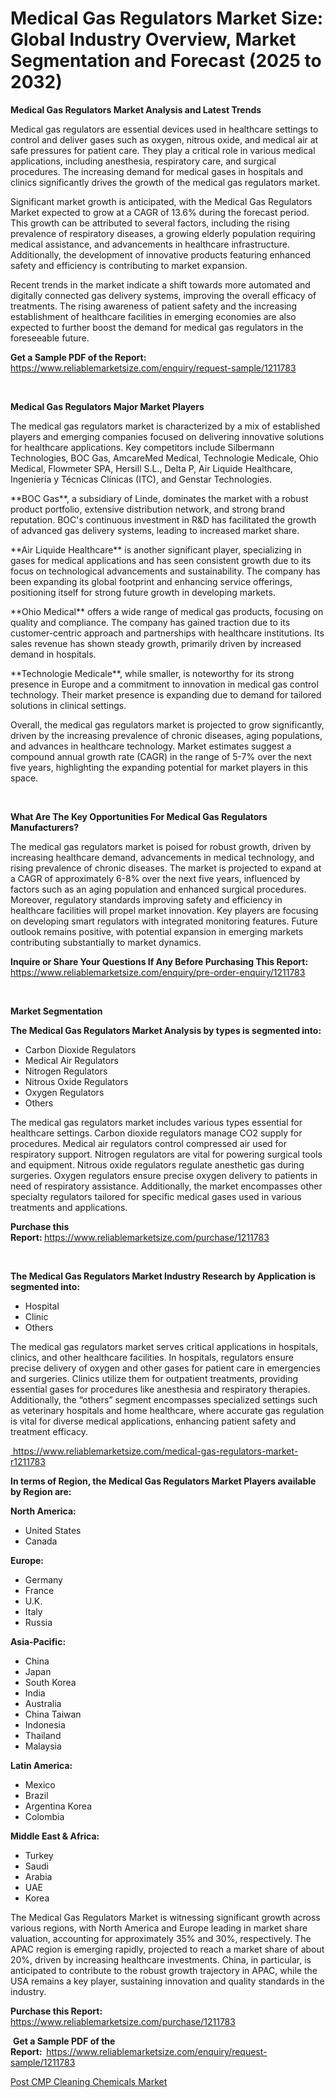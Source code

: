 <p><h1>Medical Gas Regulators Market Size: Global Industry Overview, Market Segmentation and Forecast (2025 to 2032)</h1></p><p><strong>Medical Gas Regulators Market Analysis and Latest Trends</strong></p>
<p><p>Medical gas regulators are essential devices used in healthcare settings to control and deliver gases such as oxygen, nitrous oxide, and medical air at safe pressures for patient care. They play a critical role in various medical applications, including anesthesia, respiratory care, and surgical procedures. The increasing demand for medical gases in hospitals and clinics significantly drives the growth of the medical gas regulators market.</p><p>Significant market growth is anticipated, with the Medical Gas Regulators Market expected to grow at a CAGR of 13.6% during the forecast period. This growth can be attributed to several factors, including the rising prevalence of respiratory diseases, a growing elderly population requiring medical assistance, and advancements in healthcare infrastructure. Additionally, the development of innovative products featuring enhanced safety and efficiency is contributing to market expansion. </p><p>Recent trends in the market indicate a shift towards more automated and digitally connected gas delivery systems, improving the overall efficacy of treatments. The rising awareness of patient safety and the increasing establishment of healthcare facilities in emerging economies are also expected to further boost the demand for medical gas regulators in the foreseeable future.</p></p>
<p><strong>Get a Sample PDF of the Report:&nbsp;</strong> <a href="https://www.reliablemarketsize.com/enquiry/request-sample/1211783?utm_campaign=3217&utm_medium=2&utm_source=Github&utm_content=ia&utm_term=24032025&utm_id=medical-gas-regulators">https://www.reliablemarketsize.com/enquiry/request-sample/1211783</a></p>
<p>&nbsp;</p>
<p><strong>Medical Gas Regulators Major Market Players</strong></p>
<p><p>The medical gas regulators market is characterized by a mix of established players and emerging companies focused on delivering innovative solutions for healthcare applications. Key competitors include Silbermann Technologies, BOC Gas, AmcareMed Medical, Technologie Medicale, Ohio Medical, Flowmeter SPA, Hersill S.L., Delta P, Air Liquide Healthcare, Ingeniería y Técnicas Clínicas (ITC), and Genstar Technologies.</p><p>**BOC Gas**, a subsidiary of Linde, dominates the market with a robust product portfolio, extensive distribution network, and strong brand reputation. BOC's continuous investment in R&D has facilitated the growth of advanced gas delivery systems, leading to increased market share.</p><p>**Air Liquide Healthcare** is another significant player, specializing in gases for medical applications and has seen consistent growth due to its focus on technological advancements and sustainability. The company has been expanding its global footprint and enhancing service offerings, positioning itself for strong future growth in developing markets.</p><p>**Ohio Medical** offers a wide range of medical gas products, focusing on quality and compliance. The company has gained traction due to its customer-centric approach and partnerships with healthcare institutions. Its sales revenue has shown steady growth, primarily driven by increased demand in hospitals.</p><p>**Technologie Medicale**, while smaller, is noteworthy for its strong presence in Europe and a commitment to innovation in medical gas control technology. Their market presence is expanding due to demand for tailored solutions in clinical settings.</p><p>Overall, the medical gas regulators market is projected to grow significantly, driven by the increasing prevalence of chronic diseases, aging populations, and advances in healthcare technology. Market estimates suggest a compound annual growth rate (CAGR) in the range of 5-7% over the next five years, highlighting the expanding potential for market players in this space.</p></p>
<p>&nbsp;</p>
<p><strong>What Are The Key Opportunities For Medical Gas Regulators Manufacturers?</strong></p>
<p><p>The medical gas regulators market is poised for robust growth, driven by increasing healthcare demand, advancements in medical technology, and rising prevalence of chronic diseases. The market is projected to expand at a CAGR of approximately 6-8% over the next five years, influenced by factors such as an aging population and enhanced surgical procedures. Moreover, regulatory standards improving safety and efficiency in healthcare facilities will propel market innovation. Key players are focusing on developing smart regulators with integrated monitoring features. Future outlook remains positive, with potential expansion in emerging markets contributing substantially to market dynamics.</p></p>
<p><strong>Inquire or Share Your Questions If Any Before Purchasing This Report:</strong> <a href="https://www.reliablemarketsize.com/enquiry/pre-order-enquiry/1211783?utm_campaign=3217&utm_medium=2&utm_source=Github&utm_content=ia&utm_term=24032025&utm_id=medical-gas-regulators">https://www.reliablemarketsize.com/enquiry/pre-order-enquiry/1211783</a></p>
<p>&nbsp;</p>
<p><strong>Market Segmentation</strong></p>
<p><strong>The Medical Gas Regulators Market Analysis by types is segmented into:</strong></p>
<p><ul><li>Carbon Dioxide Regulators</li><li>Medical Air Regulators</li><li>Nitrogen Regulators</li><li>Nitrous Oxide Regulators</li><li>Oxygen Regulators</li><li>Others</li></ul></p>
<p><p>The medical gas regulators market includes various types essential for healthcare settings. Carbon dioxide regulators manage CO2 supply for procedures. Medical air regulators control compressed air used for respiratory support. Nitrogen regulators are vital for powering surgical tools and equipment. Nitrous oxide regulators regulate anesthetic gas during surgeries. Oxygen regulators ensure precise oxygen delivery to patients in need of respiratory assistance. Additionally, the market encompasses other specialty regulators tailored for specific medical gases used in various treatments and applications.</p></p>
<p><strong>Purchase this Report:&nbsp;</strong><a href="https://www.reliablemarketsize.com/purchase/1211783?utm_campaign=3217&utm_medium=2&utm_source=Github&utm_content=ia&utm_term=24032025&utm_id=medical-gas-regulators">https://www.reliablemarketsize.com/purchase/1211783</a></p>
<p>&nbsp;</p>
<p><strong>The Medical Gas Regulators Market Industry Research by Application is segmented into:</strong></p>
<p><ul><li>Hospital</li><li>Clinic</li><li>Others</li></ul></p>
<p><p>The medical gas regulators market serves critical applications in hospitals, clinics, and other healthcare facilities. In hospitals, regulators ensure precise delivery of oxygen and other gases for patient care in emergencies and surgeries. Clinics utilize them for outpatient treatments, providing essential gases for procedures like anesthesia and respiratory therapies. Additionally, the “others” segment encompasses specialized settings such as veterinary hospitals and home healthcare, where accurate gas regulation is vital for diverse medical applications, enhancing patient safety and treatment efficacy.</p></p>
<p><a href="https://www.reliablemarketsize.com/medical-gas-regulators-market-r1211783?utm_campaign=3217&utm_medium=2&utm_source=Github&utm_content=ia&utm_term=24032025&utm_id=medical-gas-regulators">&nbsp;https://www.reliablemarketsize.com/medical-gas-regulators-market-r1211783</a></p>
<p><strong>In terms of Region, the Medical Gas Regulators Market Players available by Region are:</strong></p>
<p>
    <p> <strong> North America: </strong>
        <ul>
            <li>United States</li>
            <li>Canada</li>
        </ul>
        </p> 
    <p> <strong> Europe: </strong>
        <ul>
            <li>Germany</li>
            <li>France</li>
            <li>U.K.</li>
            <li>Italy</li>
            <li>Russia</li>
        </ul>
        </p> 
    <p> <strong> Asia-Pacific: </strong>
        <ul>
            <li>China</li>
            <li>Japan</li>
            <li>South Korea</li>
            <li>India</li>
            <li>Australia</li>
            <li>China Taiwan</li>
            <li>Indonesia</li>
            <li>Thailand</li>
            <li>Malaysia</li>
        </ul>
        </p> 
    <p> <strong> Latin America: </strong>
        <ul>
            <li>Mexico</li>
            <li>Brazil</li>
            <li>Argentina Korea</li>
            <li>Colombia</li>
        </ul>
        </p> 
    <p> <strong> Middle East & Africa: </strong>
        <ul>
            <li>Turkey</li>
            <li>Saudi</li>
            <li>Arabia</li>
            <li>UAE</li>
            <li>Korea</li>
        </ul>
    </p>
    </p>
<p><p>The Medical Gas Regulators Market is witnessing significant growth across various regions, with North America and Europe leading in market share valuation, accounting for approximately 35% and 30%, respectively. The APAC region is emerging rapidly, projected to reach a market share of about 20%, driven by increasing healthcare investments. China, in particular, is anticipated to contribute to the robust growth trajectory in APAC, while the USA remains a key player, sustaining innovation and quality standards in the industry.</p></p>
<p><strong>Purchase this Report: </strong><a href="https://www.reliablemarketsize.com/purchase/1211783?utm_campaign=3217&utm_medium=2&utm_source=Github&utm_content=ia&utm_term=24032025&utm_id=medical-gas-regulators">https://www.reliablemarketsize.com/purchase/1211783</a></p>
<p>&nbsp;<strong>Get a Sample PDF of the Report:&nbsp;&nbsp;</strong><a href="https://www.reliablemarketsize.com/enquiry/request-sample/1211783?utm_campaign=3217&utm_medium=2&utm_source=Github&utm_content=ia&utm_term=24032025&utm_id=medical-gas-regulators">https://www.reliablemarketsize.com/enquiry/request-sample/1211783</a></p>
<p><strong></strong></p>
<p><p><a href="https://github.com/waldarolka1j/Market-Research-Report-List-1/blob/main/post-cmp-cleaning-chemicals-market.md?utm_campaign=3217&utm_medium=2&utm_source=Github&utm_content=ia&utm_term=24032025&utm_id=medical-gas-regulators">Post CMP Cleaning Chemicals Market</a></p></p>